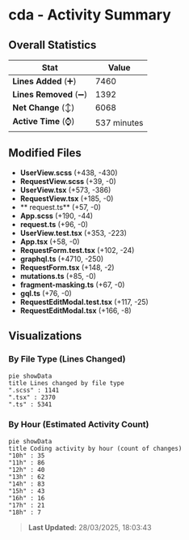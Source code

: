 # cda - Activity Summary 

## Overall Statistics

| Stat                   | Value                                                             |
| ---------------------- | ----------------------------------------------------------------- |
| **Lines Added** (➕)   | 7460                                          |
| **Lines Removed** (➖) | 1392                                        |
| **Net Change** (↕)    | 6068                |
| **Active Time** (⌚)   | 537 minutes |


## Modified Files
- **UserView.scss** (+438, -430)
- **RequestView.scss** (+39, -0)
- **UserView.tsx** (+573, -386)
- **RequestView.tsx** (+185, -0)
- ** request.ts** (+57, -0)
- **App.scss** (+190, -44)
- **request.ts** (+96, -0)
- **UserView.test.tsx** (+353, -223)
- **App.tsx** (+58, -0)
- **RequestForm.test.tsx** (+102, -24)
- **graphql.ts** (+4710, -250)
- **RequestForm.tsx** (+148, -2)
- **mutations.ts** (+85, -0)
- **fragment-masking.ts** (+67, -0)
- **gql.ts** (+76, -0)
- **RequestEditModal.test.tsx** (+117, -25)
- **RequestEditModal.tsx** (+166, -8)

## Visualizations

### By File Type (Lines Changed)

```mermaid
pie showData
title Lines changed by file type
".scss" : 1141
".tsx" : 2370
".ts" : 5341
```

### By Hour (Estimated Activity Count)

```mermaid
pie showData
title Coding activity by hour (count of changes)
"10h" : 35
"11h" : 86
"12h" : 40
"13h" : 62
"14h" : 83
"15h" : 43
"16h" : 16
"17h" : 21
"18h" : 7
```


> **Last Updated:** 28/03/2025, 18:03:43